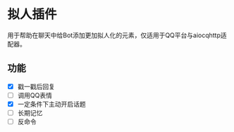 # 拟人插件

用于帮助在聊天中给Bot添加更加拟人化的元素，仅适用于QQ平台与aiocqhttp适配器。

## 功能

- [x] 戳一戳后回复
- [ ] 调用QQ表情
- [x] 一定条件下主动开启话题
- [ ] 长期记忆
- [ ] 反命令